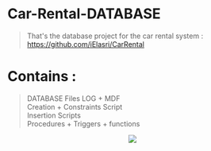 # Car-Rental-DATABASE

> That's the database project for the car rental system  : https://github.com/iElasri/CarRental

# Contains :

> DATABASE Files LOG + MDF <br>
> Creation + Constraints Script <br>
> Insertion Scripts <br>
> Procedures + Triggers + functions  <br>

<p align="center">
  <img src="http://i.imgur.com/3i1whpC.png" />
</p>
